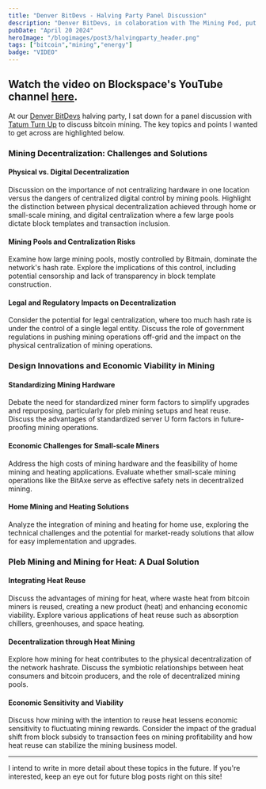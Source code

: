 ```yaml
---
title: "Denver BitDevs - Halving Party Panel Discussion"
description: "Denver BitDevs, in colaboration with The Mining Pod, put together a sponsored bitcoin halving party for the local Rocky Mountain bitcoin community."
pubDate: "April 20 2024"
heroImage: "/blogimages/post3/halvingparty_header.png"
tags: ["bitcoin","mining","energy"]
badge: "VIDEO"
---
```


Watch the video on Blockspace's YouTube channel <a href="https://www.youtube.com/live/4shWzv4x_Gw?si=w1snilCED9OP0WIQ&t=4671" target="_blank">here</a>.
--- 

At our <a href="https://twitter.com/DenverBitDevs" target="_blank">Denver BitDevs</a> halving party, I sat down for a panel discussion with <a href="https://twitter.com/tatumturnup" target="_blank">Tatum Turn Up</a> to discuss bitcoin mining. The key topics and points I wanted to get across are highlighted below.

### Mining Decentralization: Challenges and Solutions

#### Physical vs. Digital Decentralization

Discussion on the importance of not centralizing hardware in one location versus the dangers of centralized digital control by mining pools. Highlight the distinction between physical decentralization achieved through home or small-scale mining, and digital centralization where a few large pools dictate block templates and transaction inclusion.

#### Mining Pools and Centralization Risks

Examine how large mining pools, mostly controlled by Bitmain, dominate the network's hash rate. Explore the implications of this control, including potential censorship and lack of transparency in block template construction.

#### Legal and Regulatory Impacts on Decentralization

Consider the potential for legal centralization, where too much hash rate is under the control of a single legal entity. Discuss the role of government regulations in pushing mining operations off-grid and the impact on the physical centralization of mining operations.

### Design Innovations and Economic Viability in Mining

#### Standardizing Mining Hardware

Debate the need for standardized miner form factors to simplify upgrades and repurposing, particularly for pleb mining setups and heat reuse. Discuss the advantages of standardized server U form factors in future-proofing mining operations.

#### Economic Challenges for Small-scale Miners

Address the high costs of mining hardware and the feasibility of home mining and heating applications. Evaluate whether small-scale mining operations like the BitAxe serve as effective safety nets in decentralized mining.

#### Home Mining and Heating Solutions

Analyze the integration of mining and heating for home use, exploring the technical challenges and the potential for market-ready solutions that allow for easy implementation and upgrades.

### Pleb Mining and Mining for Heat: A Dual Solution

#### Integrating Heat Reuse

Discuss the advantages of mining for heat, where waste heat from bitcoin miners is reused, creating a new product (heat) and enhancing economic viability. Explore various applications of heat reuse such as absorption chillers, greenhouses, and space heating.

#### Decentralization through Heat Mining

Explore how mining for heat contributes to the physical decentralization of the network hashrate. Discuss the symbiotic relationships between heat consumers and bitcoin producers, and the role of decentralized mining pools.

#### Economic Sensitivity and Viability

Discuss how mining with the intention to reuse heat lessens economic sensitivity to fluctuating mining rewards. Consider the impact of the gradual shift from block subsidy to transaction fees on mining profitability and how heat reuse can stabilize the mining business model.

---

I intend to write in more detail about these topics in the future. If you're interested, keep an eye out for future blog posts right on this site!
